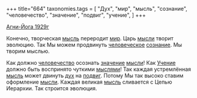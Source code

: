 +++
title="664"
taxonomies.tags = [
 "Дух",
 "мир",
 "мысль",
 "сознание",
 "человечество",
 "значение",
 "подвиг",
 "учение",
]
+++

[Агни-Йога 1929г](/agni/1929)

Конечно, творческая [мысль](/tags/мысль) переродит [мир](/tags/мир). Царь [мысли](/tags/мысль) творит эволюцию. Так Мы можем продвинуть [человеческое](/tags/[человечество](/tags/человечество)) [сознание](/tags/сознание). Мы творим мыслью.   

Как должно [человечество](/tags/человечество) осознать [значение](/tags/значение) [мысли](/tags/мысль)! Как [Учение](/tags/учение) должно быть воспринято чуткими [мыслями](/tags/мысль)! Так каждая устремлённая [мысль](/tags/мысль) может двинуть [дух](/tags/Дух) на [подвиг](/tags/подвиг). Потому Мы так высоко ставим оформление [мысли](/tags/мысль). Каждая великая [мысль](/tags/мысль) сливается с Цепью Иерархии. Так строится эволюция.